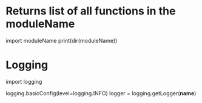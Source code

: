 #  Returns list of all functions in the moduleName
import moduleName
print(dir(moduleName))

# Logging
import logging

logging.basicConfig(level=logging.INFO)
logger = logging.getLogger(__name__)